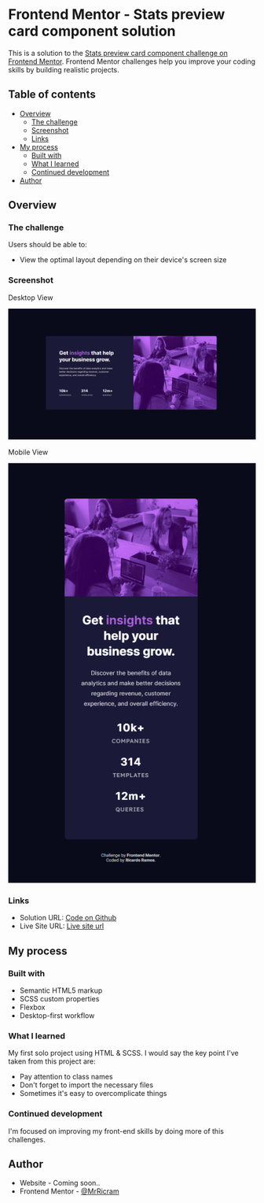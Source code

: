 # Frontend Mentor - Stats preview card component solution

This is a solution to the [Stats preview card component challenge on Frontend Mentor](https://www.frontendmentor.io/challenges/stats-preview-card-component-8JqbgoU62). Frontend Mentor challenges help you improve your coding skills by building realistic projects. 

## Table of contents

- [Overview](#overview)
  - [The challenge](#the-challenge)
  - [Screenshot](#screenshot)
  - [Links](#links)
- [My process](#my-process)
  - [Built with](#built-with)
  - [What I learned](#what-i-learned)
  - [Continued development](#continued-development)
- [Author](#author)

## Overview

### The challenge

Users should be able to:

- View the optimal layout depending on their device's screen size

### Screenshot

Desktop View

![Desktop view](images/screenshots/desktop-view.png)

Mobile View

![Mobile view](images/screenshots/mobile-view.png)

### Links

- Solution URL: [Code on Github](https://github.com/MrRicram/stats-preview-card)
- Live Site URL: [Live site url](https://your-live-site-url.com)

## My process

### Built with

- Semantic HTML5 markup
- SCSS custom properties
- Flexbox
- Desktop-first workflow

### What I learned

My first solo project using HTML & SCSS. I would say the key point I've taken from this project are:

- Pay attention to class names
- Don't forget to import the necessary files
- Sometimes it's easy to overcomplicate things

### Continued development

I'm focused on improving my front-end skills by doing more of this challenges.

## Author

- Website - Coming soon..
- Frontend Mentor - [@MrRicram](https://www.frontendmentor.io/profile/MrRicram)
